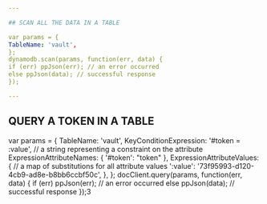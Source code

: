 ```yaml
---

## SCAN ALL THE DATA IN A TABLE

var params = {
TableName: 'vault',
};
dynamodb.scan(params, function(err, data) {
if (err) ppJson(err); // an error occurred
else ppJson(data); // successful response
});

---
```


## QUERY A TOKEN IN A TABLE

var params = {
TableName: 'vault',
KeyConditionExpression: '#token = :value', // a string representing a constraint on the attribute
ExpressionAttributeNames: { '#token': "token" },
ExpressionAttributeValues: { // a map of substitutions for all attribute values
':value': '73f95993-d120-4cb9-ad8e-b8bb6ccbf50c',
},
};
docClient.query(params, function(err, data) {
if (err) ppJson(err); // an error occurred
else ppJson(data); // successful response
});3
